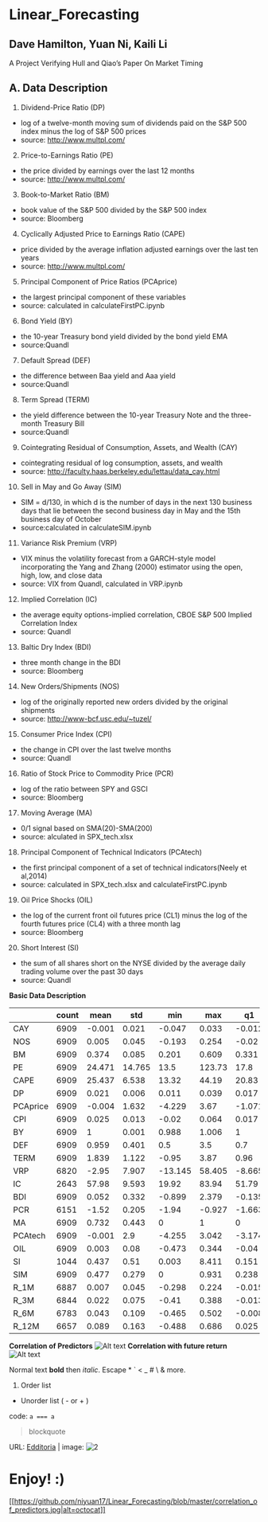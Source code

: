 # Linear_Forecasting
## Dave Hamilton, Yuan Ni, Kaili Li
A Project Verifying Hull and Qiao’s Paper On Market Timing


## A. Data Description
1. Dividend-Price Ratio (DP)
- log of a twelve-month moving sum of dividends paid on the S&P 500 index minus the log of S&P 500 prices
- source: http://www.multpl.com/
2. Price-to-Earnings Ratio (PE)
- the price divided by earnings over the last 12 months
- source: http://www.multpl.com/
3. Book-to-Market Ratio (BM)
- book value of the S&P 500 divided by the S&P 500 index
- source: Bloomberg
4. Cyclically Adjusted Price to Earnings Ratio (CAPE)
- price divided by the average inflation adjusted earnings over the last ten years    
- source: http://www.multpl.com/
5. Principal Component of Price Ratios (PCAprice)
- the largest principal component of these variables  
- source: calculated in calculateFirstPC.ipynb
6. Bond Yield (BY)
- the 10-year Treasury bond yield divided by the bond yield EMA    
- source:Quandl
7. Default Spread (DEF)
- the difference between Baa yield and Aaa yield    
- source:Quandl
8. Term Spread (TERM)
- the yield difference between the 10-year Treasury Note and the three-month Treasury Bill    
- source:Quandl
9. Cointegrating Residual of Consumption, Assets, and Wealth (CAY)
- cointegrating residual of log consumption, assets, and wealth
- source: http://faculty.haas.berkeley.edu/lettau/data_cay.html
10. Sell in May and Go Away (SIM)
- SIM = d/130, in which d is the number of days in the next 130 business days that lie between the second business day in May and the 15th business day of October  
- source:calculated in calculateSIM.ipynb
11. Variance Risk Premium (VRP)
- VIX minus the volatility forecast from a GARCH-style model incorporating the Yang and Zhang (2000) estimator using the open, high, low, and close data
- source: VIX from Quandl, calculated in VRP.ipynb
12. Implied Correlation (IC)
- the average equity options-implied correlation, CBOE S&P 500 Implied Correlation Index
- source: Quandl
13. Baltic Dry Index (BDI)
- three month change in the BDI
- source: Bloomberg
14. New Orders/Shipments (NOS)
- log of the originally reported new orders divided by the original shipments
- source: http://www-bcf.usc.edu/~tuzel/
15. Consumer Price Index (CPI)
- the change in CPI over the last twelve months  
- source: Quandl
16. Ratio of Stock Price to Commodity Price (PCR)
- log of the ratio between SPY and GSCI  
- source: Bloomberg
17. Moving Average (MA)
- 0/1 signal based on SMA(20)-SMA(200)
- source: alculated in SPX_tech.xlsx
18. Principal Component of Technical Indicators (PCAtech)
- the first principal component of a set of technical indicators(Neely et al,2014)  
- source: calculated in SPX_tech.xlsx and calculateFirstPC.ipynb
19. Oil Price Shocks (OIL)
- the log of the current front oil futures price (CL1) minus the log of the fourth futures price (CL4) with a three month lag    
- source: Bloomberg
20. Short Interest (SI)
- the sum of all shares short on the NYSE divided by the average daily trading volume over the past 30 days    
- source: Quandl

**Basic Data Description**

|          | count | mean   | std    | min     | max    | q1     | q2     | q3     | skew   | kurt   |
|----------|-------|--------|--------|---------|--------|--------|--------|--------|--------|--------|
| CAY      | 6909  | -0.001 | 0.021  | -0.047  | 0.033  | -0.012 | -0.002 | 0.015  | -0.493 | -0.371 |
| NOS      | 6909  | 0.005  | 0.045  | -0.193  | 0.254  | -0.02  | 0.008  | 0.03   | 0.125  | 4.301  |
| BM       | 6909  | 0.374  | 0.085  | 0.201   | 0.609  | 0.331  | 0.366  | 0.438  | 0.004  | -0.259 |
| PE       | 6909  | 24.471 | 14.765 | 13.5    | 123.73 | 17.8   | 21.22  | 26.11  | 4.572  | 24.092 |
| CAPE     | 6909  | 25.437 | 6.538  | 13.32   | 44.19  | 20.83  | 24.86  | 27.21  | 1.081  | 0.98   |
| DP       | 6909  | 0.021  | 0.006  | 0.011   | 0.039  | 0.017  | 0.02   | 0.023  | 0.758  | 0.012  |
| PCAprice | 6909  | -0.004 | 1.632  | -4.229  | 3.67   | -1.071 | 0.131  | 0.72   | 0.155  | 0.055  |
| CPI      | 6909  | 0.025  | 0.013  | -0.02   | 0.064  | 0.017  | 0.026  | 0.032  | -0.053 | 1.107  |
| BY       | 6909  | 1      | 0.001  | 0.988   | 1.006  | 1      | 1      | 1      | -0.223 | 6.514  |
| DEF      | 6909  | 0.959  | 0.401  | 0.5     | 3.5    | 0.7    | 0.88   | 1.07   | 3.13   | 13.502 |
| TERM     | 6909  | 1.839  | 1.122  | -0.95   | 3.87   | 0.96   | 1.93   | 2.73   | -0.245 | -0.893 |
| VRP      | 6820  | -2.95  | 7.907  | -13.145 | 58.405 | -8.665 | -4.905 | 0.455  | 2.103  | 7.611  |
| IC       | 2643  | 57.98  | 9.593  | 19.92   | 83.94  | 51.79  | 58.05  | 63.83  | -0.001 | -0.155 |
| BDI      | 6909  | 0.052  | 0.332  | -0.899  | 2.379  | -0.135 | 0.017  | 0.207  | 0.931  | 3.6    |
| PCR      | 6151  | -1.52  | 0.205  | -1.94   | -0.927 | -1.663 | -1.591 | -1.422 | 1.076  | 0.455  |
| MA       | 6909  | 0.732  | 0.443  | 0       | 1      | 0      | 1      | 1      | -1.046 | -0.907 |
| PCAtech  | 6909  | -0.001 | 2.9    | -4.255  | 3.042  | -3.174 | 0.788  | 3.042  | -0.325 | -1.534 |
| OIL      | 6909  | 0.003  | 0.08   | -0.473  | 0.344  | -0.04  | 0.011  | 0.051  | -0.884 | 3.643  |
| SI       | 1044  | 0.437  | 0.51   | 0.003   | 8.411  | 0.151  | 0.299  | 0.554  | 5.939  | 68.426 |
| SIM      | 6909  | 0.477  | 0.279  | 0       | 0.931  | 0.238  | 0.485  | 0.723  | -0.032 | -1.219 |
| R_1M     | 6887  | 0.007  | 0.045  | -0.298  | 0.224  | -0.015 | 0.011  | 0.033  | -0.671 | 3.566  |
| R_3M     | 6844  | 0.022  | 0.075  | -0.41   | 0.388  | -0.013 | 0.028  | 0.066  | -0.71  | 2.938  |
| R_6M     | 6783  | 0.043  | 0.109  | -0.465  | 0.502  | -0.008 | 0.052  | 0.105  | -0.788 | 2.561  |
| R_12M    | 6657  | 0.089  | 0.163  | -0.488  | 0.686  | 0.025  | 0.105  | 0.193  | -0.724 | 1.066  |

**Correlation of Predictors**
![Alt text](correlation_of_predictors.jpg)
**Correlation with future return**
![Alt text](correlation_with_future_return.jpg)

Normal text **bold** then *italic*.
Escape \* \` \< \_ \# \\ & more.

1. Order list
- Unorder list ( - or + )

code: `a === a`

> blockquote

URL: [Edditoria][1] | image: ![2][]

[1]: https://edditoria.blogspot.com
[2]: https://avatars0.githubusercontent.com/u/2234073?v=3&s=40

<!-- please comment -->

# Enjoy! :)

[[https://github.com/niyuan17/Linear_Forecasting/blob/master/correlation_of_predictors.jpg|alt=octocat]]





